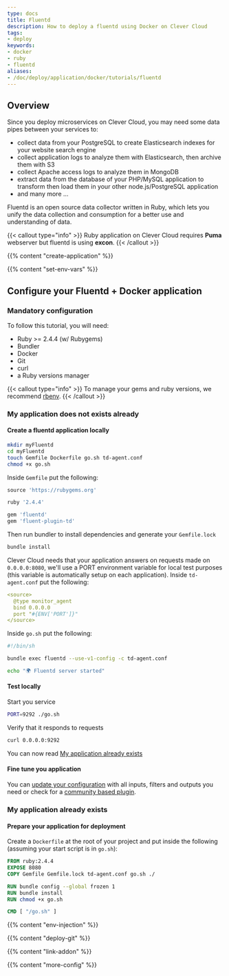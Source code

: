 ```yaml
---
type: docs
title: Fluentd
description: How to deploy a fluentd using Docker on Clever Cloud
tags:
- deploy
keywords:
- docker
- ruby
- fluentd
aliases:
- /doc/deploy/application/docker/tutorials/fluentd
---
```


## Overview

Since you deploy microservices on Clever Cloud, you may need some data pipes between your services to:

* collect data from your PostgreSQL to create Elasticsearch indexes for your website search engine
* collect application logs to analyze them with Elasticsearch, then archive them with S3
* collect Apache access logs to analyze them in MongoDB
* extract data from the database of your PHP/MySQL application to transform then load them in your other node.js/PostgreSQL application
* and many more …

Fluentd is an open source data collector written in Ruby, which lets you unify the data collection and consumption for a better use and understanding of data.

{{< callout type="info" >}}
  Ruby application on Clever Cloud requires **Puma** webserver but fluentd is using **excon**.
{{< /callout >}}

{{% content "create-application" %}}

 {{% content "set-env-vars" %}}

## Configure your Fluentd + Docker application

### Mandatory configuration

To follow this tutorial, you will need:

* Ruby >= 2.4.4 (w/ Rubygems)
* Bundler
* Docker
* Git
* curl
* a Ruby versions manager

{{< callout type="info" >}}
To manage your gems and ruby versions, we recommend [rbenv](https://GitHub.com/sstephenson/rbenv).
{{< /callout >}}

### My application does not exists already

#### Create a fluentd application locally

```bash
mkdir myFluentd
cd myFluentd
touch Gemfile Dockerfile go.sh td-agent.conf
chmod +x go.sh
```

Inside `Gemfile` put the following:

```ruby
source 'https://rubygems.org'

ruby '2.4.4'

gem 'fluentd'
gem 'fluent-plugin-td'
```

Then run bundler to install dependencies and generate your `Gemfile.lock`

```bash
bundle install
```

Clever Cloud needs that your application answers on requests made on `0.0.0.0:8080`, we'll use a PORT environment variable for local test purposes (this variable is automatically setup on each application).
Inside `td-agent.conf` put the following:

```yaml
<source>
  @type monitor_agent
  bind 0.0.0.0
  port "#{ENV['PORT']}"
</source>
```

Inside `go.sh` put the following:

```bash
#!/bin/sh

bundle exec fluentd --use-v1-config -c td-agent.conf

echo "🌍 Fluentd server started"
```

#### Test locally

Start you service

```bash
PORT=9292 ./go.sh
```

Verify that it responds to requests

```bash
curl 0.0.0.0:9292
```

You can now read [My application already exists](#my-application-already-exists)

#### Fine tune you application

You can [update your configuration](https://docs.fluentd.org/v1.0/articles/config-file) with all inputs, filters and outputs you need or check for a [community based plugin](https://www.fluentd.org/plugins).

### My application already exists

#### Prepare your application for deployment

Create a `Dockerfile` at the root of your project and put inside the following (assuming your start script is in `go.sh`):

```dockerfile
FROM ruby:2.4.4
EXPOSE 8080
COPY Gemfile Gemfile.lock td-agent.conf go.sh ./

RUN bundle config --global frozen 1
RUN bundle install
RUN chmod +x go.sh

CMD [ "/go.sh" ]
```

 {{% content "env-injection" %}}

 {{% content "deploy-git" %}}

 {{% content "link-addon" %}}

{{% content "more-config" %}}
